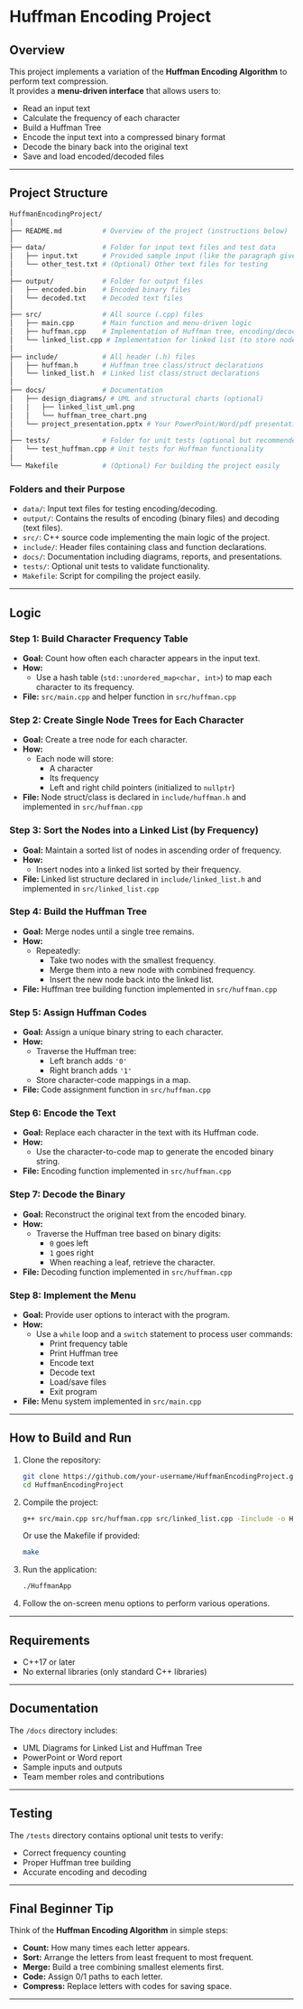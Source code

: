# Huffman Encoding Project

## Overview

This project implements a variation of the **Huffman Encoding Algorithm** to perform text compression.  
It provides a **menu-driven interface** that allows users to:
- Read an input text
- Calculate the frequency of each character
- Build a Huffman Tree
- Encode the input text into a compressed binary format
- Decode the binary back into the original text
- Save and load encoded/decoded files

---

## Project Structure


```bash
HuffmanEncodingProject/
│
├── README.md          # Overview of the project (instructions below)
│
├── data/              # Folder for input text files and test data
│   ├── input.txt      # Provided sample input (like the paragraph given in Test Data)
│   └── other_test.txt # (Optional) Other text files for testing
│
├── output/            # Folder for output files
│   ├── encoded.bin    # Encoded binary files
│   └── decoded.txt    # Decoded text files
│
├── src/               # All source (.cpp) files
│   ├── main.cpp       # Main function and menu-driven logic
│   ├── huffman.cpp    # Implementation of Huffman tree, encoding/decoding
│   └── linked_list.cpp # Implementation for linked list (to store nodes)
│
├── include/           # All header (.h) files
│   ├── huffman.h      # Huffman tree class/struct declarations
│   └── linked_list.h  # Linked list class/struct declarations
│
├── docs/              # Documentation
│   ├── design_diagrams/ # UML and structural charts (optional)
│   │   ├── linked_list_uml.png
│   │   └── huffman_tree_chart.png
│   └── project_presentation.pptx # Your PowerPoint/Word/pdf presentation
│
├── tests/             # Folder for unit tests (optional but recommended)
│   └── test_huffman.cpp # Unit tests for Huffman functionality
│
└── Makefile           # (Optional) For building the project easily
```


### Folders and their Purpose

- `data/`: Input text files for testing encoding/decoding.
- `output/`: Contains the results of encoding (binary files) and decoding (text files).
- `src/`: C++ source code implementing the main logic of the project.
- `include/`: Header files containing class and function declarations.
- `docs/`: Documentation including diagrams, reports, and presentations.
- `tests/`: Optional unit tests to validate functionality.
- `Makefile`: Script for compiling the project easily.

---

## Logic

### Step 1: Build Character Frequency Table
- **Goal:** Count how often each character appears in the input text.
- **How:**  
  - Use a hash table (`std::unordered_map<char, int>`) to map each character to its frequency.
- **File:** `src/main.cpp` and helper function in `src/huffman.cpp`

### Step 2: Create Single Node Trees for Each Character
- **Goal:** Create a tree node for each character.
- **How:**  
  - Each node will store:
    - A character
    - Its frequency
    - Left and right child pointers (initialized to `nullptr`)
- **File:** Node struct/class is declared in `include/huffman.h` and implemented in `src/huffman.cpp`

### Step 3: Sort the Nodes into a Linked List (by Frequency)
- **Goal:** Maintain a sorted list of nodes in ascending order of frequency.
- **How:**  
  - Insert nodes into a linked list sorted by their frequency.
- **File:** Linked list structure declared in `include/linked_list.h` and implemented in `src/linked_list.cpp`

### Step 4: Build the Huffman Tree
- **Goal:** Merge nodes until a single tree remains.
- **How:**  
  - Repeatedly:
    - Take two nodes with the smallest frequency.
    - Merge them into a new node with combined frequency.
    - Insert the new node back into the linked list.
- **File:** Huffman tree building function implemented in `src/huffman.cpp`

### Step 5: Assign Huffman Codes
- **Goal:** Assign a unique binary string to each character.
- **How:**  
  - Traverse the Huffman tree:
    - Left branch adds `'0'`
    - Right branch adds `'1'`
  - Store character-code mappings in a map.
- **File:** Code assignment function in `src/huffman.cpp`

### Step 6: Encode the Text
- **Goal:** Replace each character in the text with its Huffman code.
- **How:**  
  - Use the character-to-code map to generate the encoded binary string.
- **File:** Encoding function implemented in `src/huffman.cpp`

### Step 7: Decode the Binary
- **Goal:** Reconstruct the original text from the encoded binary.
- **How:**  
  - Traverse the Huffman tree based on binary digits:
    - `0` goes left
    - `1` goes right
    - When reaching a leaf, retrieve the character.
- **File:** Decoding function implemented in `src/huffman.cpp`

### Step 8: Implement the Menu
- **Goal:** Provide user options to interact with the program.
- **How:**  
  - Use a `while` loop and a `switch` statement to process user commands:
    - Print frequency table
    - Print Huffman tree
    - Encode text
    - Decode text
    - Load/save files
    - Exit program
- **File:** Menu system implemented in `src/main.cpp`

---

## How to Build and Run

1. Clone the repository:

    ```bash
    git clone https://github.com/your-username/HuffmanEncodingProject.git
    cd HuffmanEncodingProject
    ```

2. Compile the project:

    ```bash
    g++ src/main.cpp src/huffman.cpp src/linked_list.cpp -Iinclude -o HuffmanApp
    ```

    Or use the Makefile if provided:

    ```bash
    make
    ```

3. Run the application:

    ```bash
    ./HuffmanApp
    ```

4. Follow the on-screen menu options to perform various operations.

---

## Requirements

- C++17 or later
- No external libraries (only standard C++ libraries)

---

## Documentation

The `/docs` directory includes:
- UML Diagrams for Linked List and Huffman Tree
- PowerPoint or Word report
- Sample inputs and outputs
- Team member roles and contributions

---

## Testing

The `/tests` directory contains optional unit tests to verify:
- Correct frequency counting
- Proper Huffman tree building
- Accurate encoding and decoding

---

## Final Beginner Tip

Think of the **Huffman Encoding Algorithm** in simple steps:
- **Count:** How many times each letter appears.
- **Sort:** Arrange the letters from least frequent to most frequent.
- **Merge:** Build a tree combining smallest elements first.
- **Code:** Assign 0/1 paths to each letter.
- **Compress:** Replace letters with codes for saving space.

---

